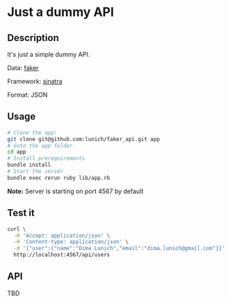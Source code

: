 # Just a dummy API

## Description

It's just a simple dummy API.

Data: [faker](https://github.com/faker-ruby/faker)

Framework: [sinatra](https://github.com/sinatra/sinatra)

Format: JSON

## Usage

```sh
# Clone the app:
git clone git@github.com:lunich/faker_api.git app
# Goto the app folder
cd app
# Install prerequirements
bundle install
# Start the server
bundle exec rerun ruby lib/app.rb
```

**Note:** Server is starting on port 4567 by default

## Test it

```sh
curl \
  -H 'Accept: application/json' \
  -H 'Content-type: application/json' \
  -d '{"user":{"name":"Dima Lunich","email":"dima.lunich@gmail.com"}}' \
  http://localhost:4567/api/users
```

## API

TBD
